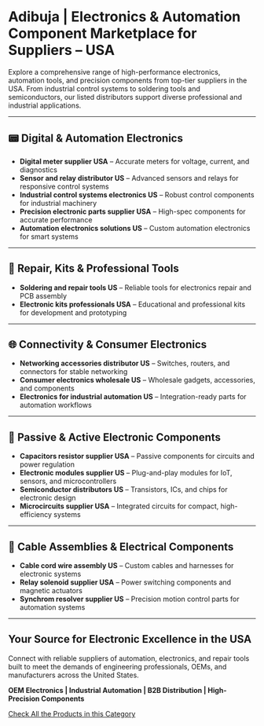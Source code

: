 # Adibuja | Electronics & Automation Component Marketplace for Suppliers – USA

Explore a comprehensive range of high-performance electronics, automation tools, and precision components from top-tier suppliers in the USA. From industrial control systems to soldering tools and semiconductors, our listed distributors support diverse professional and industrial applications.

---

## 📟 Digital & Automation Electronics

-  **Digital meter supplier USA** – Accurate meters for voltage, current, and diagnostics  
-  **Sensor and relay distributor US** – Advanced sensors and relays for responsive control systems  
-  **Industrial control systems electronics US** – Robust control components for industrial machinery  
-  **Precision electronic parts supplier USA** – High-spec components for accurate performance  
-  **Automation electronics solutions US** – Custom automation electronics for smart systems  

---

## 🧰 Repair, Kits & Professional Tools

-  **Soldering and repair tools US** – Reliable tools for electronics repair and PCB assembly  
-  **Electronic kits professionals USA** – Educational and professional kits for development and prototyping  

---

## 🌐 Connectivity & Consumer Electronics

-  **Networking accessories distributor US** – Switches, routers, and connectors for stable networking  
-  **Consumer electronics wholesale US** – Wholesale gadgets, accessories, and components  
-  **Electronics for industrial automation US** – Integration-ready parts for automation workflows  

---

## 🔋 Passive & Active Electronic Components

-  **Capacitors resistor supplier USA** – Passive components for circuits and power regulation  
-  **Electronic modules supplier US** – Plug-and-play modules for IoT, sensors, and microcontrollers  
-  **Semiconductor distributors US** – Transistors, ICs, and chips for electronic design  
-  **Microcircuits supplier USA** – Integrated circuits for compact, high-efficiency systems  

---

## 🔌 Cable Assemblies & Electrical Components

-  **Cable cord wire assembly US** – Custom cables and harnesses for electronic systems  
-  **Relay solenoid supplier USA** – Power switching components and magnetic actuators  
-  **Synchrom resolver supplier US** – Precision motion control parts for automation systems  


---

## Your Source for Electronic Excellence in the USA

Connect with reliable suppliers of automation, electronics, and repair tools built to meet the demands of engineering professionals, OEMs, and manufacturers across the United States.

**OEM Electronics | Industrial Automation | B2B Distribution | High-Precision Components**

[Check All the Products in this Category](https://www.adibuja.com/categories/electronics)
